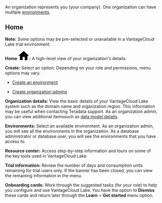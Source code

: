 An organization represents you (your company). One organization can have multiple [environments](sbt1640280496980.md).

## Home


**Note:** Some options may be pre-selected or unavailable in a VantageCloud Lake trial environment.

**Home** ![House icon.](Images/cxp1588894410855.svg)**:** A high-level view of your organization's details.

**Create:** Select an option. Depending on your role and permissions, menu options may vary.

-   [Create an environment](qiv1640281527006.md)


-   [Create organization admins](hrv1640281410572.md)


**Organization details:** View the basic details of your VantageCloud Lake system such as the domain name and organization region. This information may be useful when contacting Teradata support. As an organization admin, you can view additional itemssuch as [data model details](tuy1725408308401.md).

**Environments:** Select an available environment. As an organization admin, you will see all the environments in the organization. As a database administrator or database user, you will see the environments that you have access to.

**Resource center:** Access step-by-step information and tours on some of the key tools used in VantageCloud Lake.

**Trial information:** Review the number of days and consumption units remaining for trial users only. If the banner has been closed, you can view the remaining information in the menu.

**Onboarding cards:** Work through the suggested tasks (for your role) to help you configure and use VantageCloud Lake. You have the option to **Dismiss** these cards and return later through the **Learn** > **Get started** menu option.


